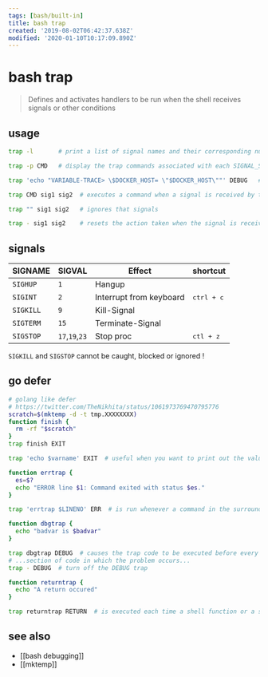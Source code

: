 ```yaml
---
tags: [bash/built-in]
title: bash trap
created: '2019-08-02T06:42:37.638Z'
modified: '2020-01-10T10:17:09.890Z'
---
```


# bash trap

> Defines and activates handlers to be run when the shell receives signals or other conditions

## usage
```sh
trap -l       # print a list of signal names and their corresponding numbers

trap -p CMD   # display the trap commands associated with each SIGNAL_SPEC

trap 'echo "VARIABLE-TRACE> \$DOCKER_HOST= \"$DOCKER_HOST\""' DEBUG   # debugging

trap CMD sig1 sig2  # executes a command when a signal is received by the script

trap "" sig1 sig2   # ignores that signals

trap - sig1 sig2    # resets the action taken when the signal is received to the default
```

## signals
SIGNAME   | SIGVAL          | Effect                  | shortcut
--        | --              | --                      | --
`SIGHUP`  | `1`             | Hangup                  | 
`SIGINT`  | `2`             | Interrupt from keyboard | <kbd>ctrl + c</kbd>
`SIGKILL` | `9`             | Kill-Signal             |
`SIGTERM` | `15`            | Terminate-Signal        |
`SIGSTOP` | `17`,`19`,`23`  | Stop proc               | <kbd>ctl + z </kbd>

`SIGKILL` and `SIGSTOP` cannot be caught, blocked or ignored !

## go defer
```sh
# golang like defer
# https://twitter.com/TheNikhita/status/1061973769470795776
scratch=$(mktemp -d -t tmp.XXXXXXXX)
function finish {
  rm -rf "$scratch"
}
trap finish EXIT
```


```sh
trap 'echo $varname' EXIT  # useful when you want to print out the values of variables at the point that your script exits

function errtrap {
  es=$?
  echo "ERROR line $1: Command exited with status $es."
}

trap 'errtrap $LINENO' ERR  # is run whenever a command in the surrounding script or function exists with non-zero status

function dbgtrap {
  echo "badvar is $badvar"
}

trap dbgtrap DEBUG  # causes the trap code to be executed before every statement in a function or script
# ...section of code in which the problem occurs...
trap - DEBUG  # turn off the DEBUG trap

function returntrap {
  echo "A return occured"
}

trap returntrap RETURN  # is executed each time a shell function or a script executed with the . or source commands finishes executing
```

## see also
- [[bash debugging]]
- [[mktemp]]

